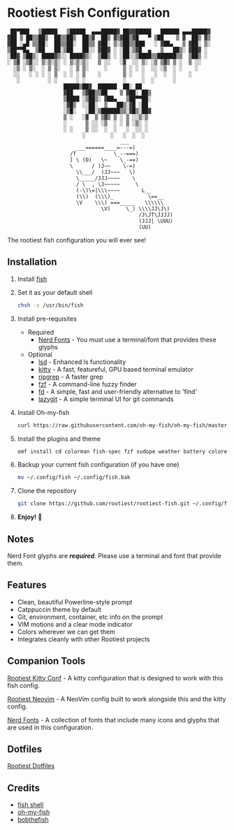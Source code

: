# Rootiest Fish Configuration

```none
 ██▀███   ▒█████   ▒█████  ▄▄▄█████▓ ██▓▓█████   ██████ ▄▄▄█████▓
▓██ ▒ ██▒▒██▒  ██▒▒██▒  ██▒▓  ██▒ ▓▒▓██▒▓█   ▀ ▒██    ▒ ▓  ██▒ ▓▒
▓██ ░▄█ ▒▒██░  ██▒▒██░  ██▒▒ ▓██░ ▒░▒██▒▒███   ░ ▓██▄   ▒ ▓██░ ▒░
▒██▀▀█▄  ▒██   ██░▒██   ██░░ ▓██▓ ░ ░██░▒▓█  ▄   ▒   ██▒░ ▓██▓ ░ 
░██▓ ▒██▒░ ████▓▒░░ ████▓▒░  ▒██▒ ░ ░██░░▒████▒▒██████▒▒  ▒██▒ ░ 
░ ▒▓ ░▒▓░░ ▒░▒░▒░ ░ ▒░▒░▒░   ▒ ░░   ░▓  ░░ ▒░ ░▒ ▒▓▒ ▒ ░  ▒ ░░   
  ░▒ ░ ▒░  ░ ▒ ▒░   ░ ▒ ▒░     ░     ▒ ░ ░ ░  ░░ ░▒  ░ ░    ░    
  ░░   ░ ░ ░ ░ ▒  ░ ░ ░ ▒    ░       ▒ ░   ░   ░  ░  ░    ░      
   ░         ░ ░      ░ ░            ░     ░  ░      ░           
                  █████▒██▓  ██████  ██░ ██ 
                  ▓██   ▒▓██▒▒██    ▒ ▓██░ ██▒
                  ▒████ ░▒██▒░ ▓██▄   ▒██▀▀██░
                  ░▓█▒  ░░██░  ▒   ██▒░▓█ ░██ 
                  ░▒█░   ░██░▒██████▒▒░▓█▒░██▓
                  ▒ ░   ░▓  ▒ ▒▓▒ ▒ ░ ▒ ░░▒░▒
                  ░      ▒ ░░ ░▒  ░ ░ ▒ ░▒░ ░
                  ░ ░    ▒ ░░  ░  ░   ░  ░░ ░
                        ░        ░   ░  ░  ░
                                    ___
                      ___======____=---=)
                    /T            \_--===)
                    [ \ (O)   \~    \_-==)
                    \      / )J~~    \-=)
                      \\___/  )JJ~~~   \)
                      \_____/JJJ~~~~    \
                      / \  , \J~~~~~     \
                      (-\)\=|\\\~~~~       L__
                      (\\)  (\\\)_           \==__
                      \V    \\\) ===_____   \\\\\\
                              \V)     \_) \\\\JJ\J\)
                                          /J\JT\JJJJ)
                                          (JJJ| \UUU)
                                          (UU)
```

The rootiest fish configuration you will ever see!

## Installation

1. Install [fish](https://fishshell.com/)
2. Set it as your default shell

   ```bash
   chsh -s /usr/bin/fish
   ```

3. Install pre-requisites

   - Required
      - [Nerd Fonts](https://github.com/ryanoasis/nerd-fonts/) -
      You must use a terminal/font that provides these glyphs
   - Optional
     - [lsd](https://github.com/lsd-rs/lsd) -
        Enhanced ls functionality
     - [kitty](https://sw.kovidgoyal.net/kitty/) -
        A fast, featureful, GPU based terminal emulator
     - [ripgrep](https://github.com/BurntSushi/ripgrep) -
        A faster grep
     - [fzf](https://github.com/junegunn/fzf) -
        A command-line fuzzy finder
     - [fd](https://github.com/sharkdp/fd) -
        A simple, fast and user-friendly alternative to 'find'
     - [lazygit](https://github.com/jesseduffield/lazygit) -
        A simple terminal UI for git commands

4. Install Oh-my-fish

   ```bash
   curl https://raw.githubusercontent.com/oh-my-fish/oh-my-fish/master/bin/install | fish
   ```

5. Install the plugins and theme

   ```bash
   omf install cd colorman fish-spec fzf sudope weather battery colored-man-pages fuck grc spark tab zsh-aliases-lsd bobthefish
   ```

6. Backup your current fish configuration (if you have one)

   ```bash
   mv ~/.config/fish ~/.config/fish.bak
   ```

7. Clone the repository

   ```bash
   git clone https://github.com/rootiest/rootiest-fish.git ~/.config/fish
   ```

8. **Enjoy!** 🎉

## Notes

Nerd Font glyphs are ***required***.
Please use a terminal and font that provide them.

## Features

- Clean, beautiful Powerline-style prompt
- Catppuccin theme by default
- Git, environment, container, etc info on the prompt
- VIM motions and a clear mode indicator
- Colors wherever we can get them
- Integrates cleanly with other Rootiest projects

## Companion Tools

[Rootiest Kitty Conf](https://github.com/rootiest/rootiest-kitty) -
A kitty configuration that is designed to work with this fish config.

[Rootiest Neovim](https://github.com/rootiest/rootiest-nvim) -
A NeoVim config built to work alongside this and the kitty config.

[Nerd Fonts](https://github.com/ryanoasis/nerd-fonts/) -
A collection of fonts that include many icons and glyphs that are used in this configuration.

## Dotfiles

[Rootiest Dotfiles](https://github.com/rootiest/dotfiles)

## Credits

- [fish shell](https://fishshell.com/)
- [oh-my-fish](https://github.com/oh-my-fish/oh-my-fish)
- [bobthefish](https://github.com/oh-my-fish/theme-bobthefish)

